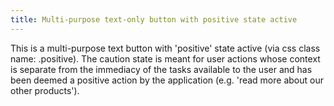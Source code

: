 ```yaml
---
title: Multi-purpose text-only button with positive state active
---
```


This is a multi-purpose text button with 'positive' state active (via css class name: .positive). The caution state is meant for user actions whose context is separate from the immediacy of the tasks available to the user and has been deemed a positive action by the application (e.g. 'read more about our other products').